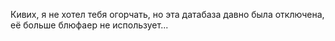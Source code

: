 Кивих, я не хотел тебя огорчать, но эта датабаза давно была отключена, её больше блюфаер не использует...
